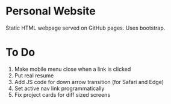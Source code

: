 # Personal Website

Static HTML webpage served on GitHub pages. Uses bootstrap.

# To Do
1. Make mobile menu close when a link is clicked
2. Put real resume
3. Add JS code for down arrow transition (for Safari and Edge)
4. Set active nav link programmatically
5. Fix project cards for diff sized screens
